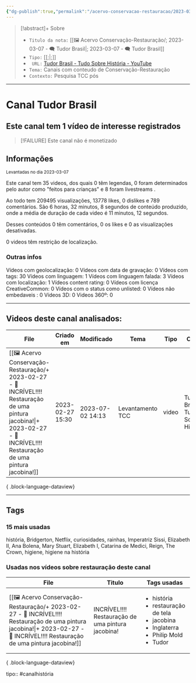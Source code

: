 ```yaml
---
{"dg-publish":true,"permalink":"/acervo-conservacao-restauracao/2023-03-07-tudor-brasil/","tags":["🖼️/🗨️"]}
---
```


>[!abstract]+ Sobre
>- `Titulo da nota:`  [[🖼️ Acervo Conservação-Restauração/; 2023-03-07 - 🗨️ Tudor Brasil\|; 2023-03-07 - 🗨️ Tudor Brasil]]
>- `Tipo:`  [[;\|;]]
>- ` URL:`  [Tudor Brasil - Tudo Sobre História - YouTube](http://www.youtube.com/@tudorbrasil)
>- `Tema:`  Canais com conteudo de Conservação-Restauração
>- ` Contexto: ` Pesquisa TCC pós
***

# Canal Tudor Brasil
## Este canal tem **1** vídeo de interesse registrados
>[!FAILURE] Este canal não é monetizado

## Informações
<small> Levantadas no dia 2023-03-07 </small>


Este canal tem 35 videos, dos quais 0 têm legendas, 0 foram determinados pelo autor como "feitos para crianças" e 8 foram livestreams .

Ao todo tem 209495 visualizações, 13778 likes, 0 dislikes e 789 comentários.
São 6 horas, 32 minutos, 8 segundos de conteúdo produzido, onde a média de duração de cada video é 11 minutos, 12 segundos.

Desses conteúdos 0 têm comentários, 0 os likes e 0 as visualizações desativadas.

0 videos têm restrição de localização.

### Outras infos

Vídeos com geolocalização: 0
Vídeos com data de gravação: 0
Vídeos com tags: 30
Vídeos com linguagem: 1
Vídeos com linguagem falada: 3
Vídeos com localização: 1
Vídeos content rating: 0
Vídeos com licença CreativeCommon: 0
Vídeos com o status como unlisted: 0
Vídeos não embedaveis : 0
Vídeos 3D: 0
Videos 360º: 0

***
## Videos deste canal analisados:
| File                                                                                                                                                                                       | Criado em        | Modificado       | Tema             | Tipo  | Canal                              |
| ------------------------------------------------------------------------------------------------------------------------------------------------------------------------------------------ | ---------------- | ---------------- | ---------------- | ----- | ---------------------------------- |
| [[🖼️ Acervo Conservação-Restauração/+ 2023-02-27   -  🎥️ INCRÍVEL!!!! Restauração de uma pintura jacobina!\|+ 2023-02-27   -  🎥️ INCRÍVEL!!!! Restauração de uma pintura jacobina!]] | 2023-02-27 15:30 | 2023-07-02 14:13 | Levantamento TCC | video | Tudor Brasil - Tudo Sobre História |

{ .block-language-dataview}
***

## Tags
### 15 mais usadas

história, Bridgerton, Netflix, curiosidades, rainhas, Imperatriz Sissi, Elizabeth II, Ana Bolena, Mary Stuart, Elizabeth I, Catarina de Medici, Reign, The Crown, higiene, higiene na história

### Usadas nos vídeos sobre restauração deste canal
| File                                                                                                                                                                                       | Titulo                                            | Tags usadas                                                                                                                  |
| ------------------------------------------------------------------------------------------------------------------------------------------------------------------------------------------ | ------------------------------------------------- | ---------------------------------------------------------------------------------------------------------------------------- |
| [[🖼️ Acervo Conservação-Restauração/+ 2023-02-27   -  🎥️ INCRÍVEL!!!! Restauração de uma pintura jacobina!\|+ 2023-02-27   -  🎥️ INCRÍVEL!!!! Restauração de uma pintura jacobina!]] | INCRÍVEL!!!! Restauração de uma pintura jacobina! | <ul><li>história</li><li>restauração de tela</li><li>jacobina</li><li>Inglaterra</li><li>Philip Mold</li><li>Tudor</li></ul> |

{ .block-language-dataview}



tipo:: #canalhistória